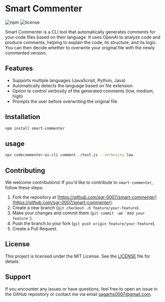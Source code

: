 # Smart Commenter

![npm](https://img.shields.io/npm/v/smart-commenter)
![license](https://img.shields.io/npm/l/smart-commenter)

Smart Commenter is a CLI tool that automatically generates comments for your code files based on their language. It uses OpenAI to analyze code and produce comments, helping to explain the code, its structure, and its logic. You can then decide whether to overwrite your original file with the newly commented version.

## Features

- Supports multiple languages (JavaScript, Python, Java)
- Automatically detects the language based on file extension
- Option to control verbosity of the generated comments (low, medium, high)
- Prompts the user before overwriting the original file

## Installation

```bash
npm install smart-commenter
```
## usage

```bash
npx codecommenter-ai-cli comment ./test.js --verbosity low 
```

## Contributing

We welcome contributions! If you'd like to contribute to `smart-commenter`, follow these steps:

1. Fork the repository at [https://github.com/sgr-0007/smart-commenter](https://github.com/sgr-0007/smart-commenter).
2. Create a new branch (`git checkout -b feature/your-feature`).
3. Make your changes and commit them (`git commit -am 'Add your feature'`).
4. Push the branch to your fork (`git push origin feature/your-feature`).
5. Create a Pull Request.

## License

This project is licensed under the MIT License. See the [LICENSE](./LICENSE) file for details.

## Support

If you encounter any issues or have questions, feel free to open an issue in the GitHub repository or contact me via email sagarhs0007@gmail.com.
